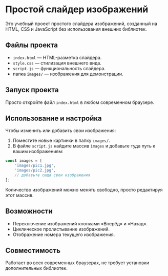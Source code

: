 # Простой слайдер изображений
Это учебный проект простого слайдера изображений, созданный на HTML, CSS и JavaScript без использования внешних библиотек.

## Файлы проекта
- `index.html` — HTML-разметка слайдера.
- `style.css` — стилизация внешнего вида.
- `script.js` — функциональность слайдера.
- папка `images/` — изображения для демонстрации.

## Запуск проекта
Просто откройте файл `index.html` в любом современном браузере.

## Использование и настройка
Чтобы изменить или добавить свои изображения:

1. Поместите новые картинки в папку `images/`.
2. В файле `script.js` найдите массив `images` и добавьте туда путь к вашим изображениям:

```javascript
const images = [
	'images/pic1.jpg',
	'images/pic2.jpg',
	// добавьте сюда свои изображения
];
```

Количество изображений можно менять свободно, просто редактируя этот массив.

## Возможности
- Переключение изображений кнопками «Вперёд» и «Назад».
- Циклическое пролистывание изображений.
- Отображение номера текущего изображения.

## Совместимость
Работает во всех современных браузерах, не требует установки дополнительных библиотек.